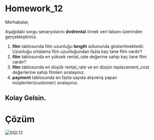 # Homework_12
Merhabalar,

Aşağıdaki sorgu senaryolarını **dvdrental** örnek veri tabanı üzerinden gerçekleştiriniz.

1. **film** tablosunda film uzunluğu **length** sütununda gösterilmektedir. Uzunluğu ortalama film uzunluğundan fazla kaç tane film vardır?
2. **film** tablosunda en yüksek rental_rate değerine sahip kaç tane film vardır?
3. **film** tablosunda en düşük rental_rate ve en düşün replacement_cost değerlerine sahip filmleri sıralayınız.
4. **payment** tablosunda en fazla sayıda alışveriş yapan müşterileri(customer) sıralayınız.

Kolay Gelsin.     
---
# Çözüm
![SQL12](https://user-images.githubusercontent.com/80968031/210219884-96dd3dec-2a25-4ba7-8914-3eeae753391d.PNG)
